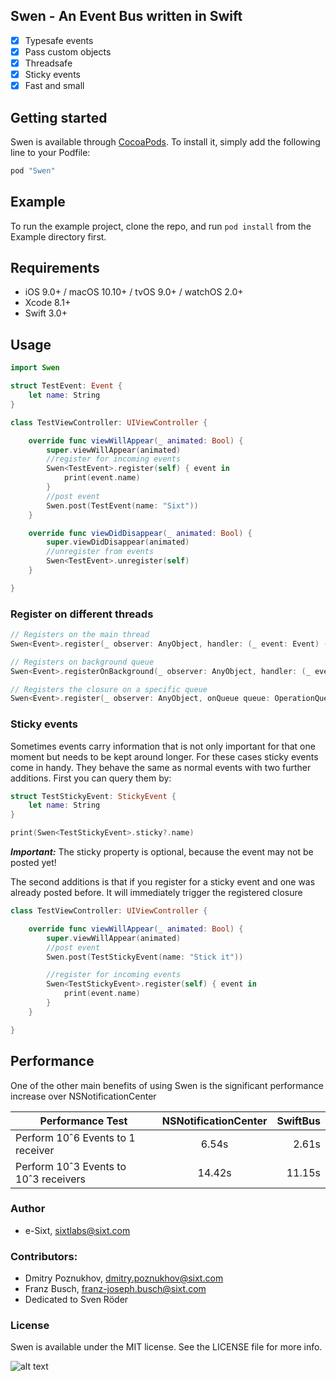 ## Swen - An Event Bus written in Swift

- [x] Typesafe events
- [x] Pass custom objects
- [x] Threadsafe
- [x] Sticky events
- [x] Fast and small

## Getting started

Swen is available through [CocoaPods](http://cocoapods.org). To install
it, simply add the following line to your Podfile:

```ruby
pod "Swen"
```

## Example

To run the example project, clone the repo, and run `pod install` from the Example directory first.

## Requirements

- iOS 9.0+ / macOS 10.10+ / tvOS 9.0+ / watchOS 2.0+
- Xcode 8.1+
- Swift 3.0+

## Usage
```swift
import Swen

struct TestEvent: Event {
    let name: String
}

class TestViewController: UIViewController {

    override func viewWillAppear(_ animated: Bool) {
        super.viewWillAppear(animated)
        //register for incoming events
        Swen<TestEvent>.register(self) { event in
            print(event.name)
        }
        //post event
        Swen.post(TestEvent(name: "Sixt"))
    }

    override func viewDidDisappear(_ animated: Bool) {
        super.viewDidDisappear(animated)
        //unregister from events
        Swen<TestEvent>.unregister(self)
    }

}
```

### Register on different threads
```swift
// Registers on the main thread
Swen<Event>.register(_ observer: AnyObject, handler: (_ event: Event) -> Void)

// Registers on background queue
Swen<Event>.registerOnBackground(_ observer: AnyObject, handler: (_ event: Event) -> Void)

// Registers the closure on a specific queue
Swen<Event>.register(_ observer: AnyObject, onQueue queue: OperationQueue, handler: (_ event: Event) -> Void)
```

### Sticky events
Sometimes events carry information that is not only important for that one moment but needs to be kept around longer. For these cases sticky events come in handy. They behave the same as normal events with two further additions. First you can query them by:

```swift
struct TestStickyEvent: StickyEvent {
    let name: String
}

print(Swen<TestStickyEvent>.sticky?.name)
```
***Important:*** The sticky property is optional, because the event may not be posted yet!

The second additions is that if you register for a sticky event and one was already posted before. It will immediately trigger the registered closure
```swift
class TestViewController: UIViewController {

    override func viewWillAppear(_ animated: Bool) {
        super.viewWillAppear(animated)
        //post event
        Swen.post(TestStickyEvent(name: "Stick it"))

        //register for incoming events
        Swen<TestStickyEvent>.register(self) { event in
            print(event.name)
        }
    }

}
```

## Performance
One of the other main benefits of using Swen is the significant performance increase over NSNotificationCenter

| Performance Test                        | NSNotificationCenter   | SwiftBus   |
| ----------------------------------------|:----------------------:| ----------:|
| Perform 10ˆ6 Events to 1 receiver       | 6.54s                  | 2.61s      |
| Perform 10ˆ3 Events to 10ˆ3 receivers   | 14.42s                 | 11.15s     |

### Author
* e-Sixt, sixtlabs@sixt.com

### Contributors:
* Dmitry Poznukhov, dmitry.poznukhov@sixt.com
* Franz Busch,      franz-joseph.busch@sixt.com
* Dedicated to Sven Röder

### License

Swen is available under the MIT license. See the LICENSE file for more info.

![alt text](https://github.com/e-Sixt/Swen/raw/master/logo.png "Logo Title Text 1")

